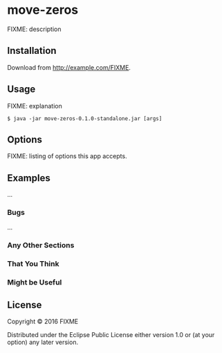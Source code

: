 # move-zeros

FIXME: description

## Installation

Download from http://example.com/FIXME.

## Usage

FIXME: explanation

    $ java -jar move-zeros-0.1.0-standalone.jar [args]

## Options

FIXME: listing of options this app accepts.

## Examples

...

### Bugs

...

### Any Other Sections
### That You Think
### Might be Useful

## License

Copyright © 2016 FIXME

Distributed under the Eclipse Public License either version 1.0 or (at
your option) any later version.
